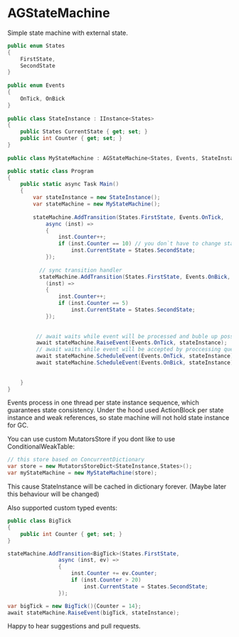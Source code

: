 # AGStateMachine
Simple state machine with external state.

```csharp
public enum States
{    
    FirstState,
    SecondState
}
        
public enum Events
{
    OnTick, OnBick
}
    
public class StateInstance : IInstance<States>
{
    public States CurrentState { get; set; }
    public int Counter { get; set; }
}
    
public class MyStateMachine : AGStateMachine<States, Events, StateInstance>{}

public static class Program
{
    public static async Task Main()
    {
        var stateInstance = new StateInstance();
        var stateMachine = new MyStateMachine();
         
        stateMachine.AddTransition(States.FirstState, Events.OnTick,
            async (inst) =>
            {
                inst.Counter++;
                if (inst.Counter == 10) // you don`t have to change state on every event;
                    inst.CurrentState = States.SecondState;
            });
            
          // sync transition handler
          stateMachine.AddTransition(States.FirstState, Events.OnBick,
            (inst) =>
            {
                inst.Counter++;
                if (inst.Counter == 5)
                    inst.CurrentState = States.SecondState;
            });
         
                
         // await waits while event will be processed and buble up possible exceptions.
         await stateMachine.RaiseEvent(Events.OnTick, stateInstance);  
         // await waits while event will be accepted by proccessing queue.
         await stateMachine.ScheduleEvent(Events.OnTick, stateInstance);  
         await stateMachine.ScheduleEvent(Events.OnBick, stateInstance);  
         
         
    }
}

```
Events process in one thread per state instance sequence, which guarantees state consistency.
Under the hood used ActionBlock per state instance and weak references, so state machine will not hold state instance for GC.

You can use custom MutatorsStore if you dont like to use ConditionalWeakTable:

```csharp
// this store based on ConcurrentDictionary
var store = new MutatorsStoreDict<StateInstance,States>();
var myStateMachine = new MyStateMachine(store);
```
This cause StateInstance will be cached in dictionary forever. (Maybe later this behaviour will be changed)

Also supported custom typed events:

```csharp
public class BigTick
{
    public int Counter { get; set; }
}
```

```csharp
stateMachine.AddTransition<BigTick>(States.FirstState,
                async (inst, ev) =>
                {
                    inst.Counter += ev.Counter;
                    if (inst.Counter > 20)
                        inst.CurrentState = States.SecondState;
                });
```


```csharp
var bigTick = new BigTick(){Counter = 14};
await stateMachine.RaiseEvent(bigTick, stateInstance);
```

Happy to hear suggestions and pull requests.
